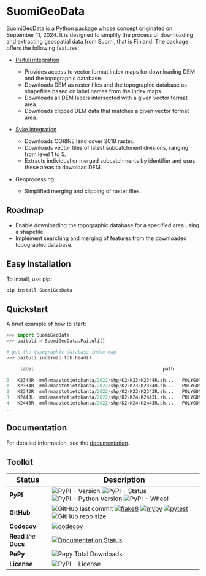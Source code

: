 # SuomiGeoData

SuomiGeoData is a Python package whose concept originated on September 11, 2024. It is designed to simplify the process of downloading and extracting geospatial data from Suomi, that is Finland. The package offers the following features:


* [Paituli integration](https://paituli.csc.fi/download.html)

    - Provides access to vector format index maps for downloading DEM and the topographic database.
    - Downloads DEM as raster files and the topographic database as shapefiles based on label names from the index maps.
    - Downloads all DEM labels intersected with a given vector format area.
    - Downloads clipped DEM data that matches a given vector format area.
    
 * [Syke integration](https://www.syke.fi/en-US/Open_information/Spatial_datasets/Downloadable_spatial_dataset) 

    - Downloads CORINE land cover 2018 raster.
    - Downloads vector files of latest subcatchment divisions, ranging from level 1 to 5.
    - Extracts individual or merged subcatchments by identifier and uses these areas to download DEM.
    
 * Geoprocessing

    - Simplified merging and clipping of raster files.
    
    
## Roadmap

* Enable downloading the topographic database for a specified area using a shapefile.
* Implement searching and merging of features from the downloaded topographic database.


## Easy Installation

To install, use pip:

```bash
pip install SuomiGeoData
```

## Quickstart
A brief example of how to start:

```python
>>> import SuomiGeoData
>>> paituli = SuomiGeoData.Paituli()

# get the topographic database index map
>>> paituli.indexmap_tdb.head()

     label                                               path	                                         geometry
    -------------------------------------------------------------------------------------------------------------
0	K2344R	mml/maastotietokanta/2022/shp/K2/K23/K2344R.sh...	POLYGON ((104000 6606000, 104000 6618000, 1160...
1	K2334R	mml/maastotietokanta/2022/shp/K2/K23/K2334R.sh...	POLYGON ((104000 6582000, 104000 6594000, 1160...
2	K2343R	mml/maastotietokanta/2022/shp/K2/K23/K2343R.sh...	POLYGON ((104000 6594000, 104000 6606000, 1160...
3	K2443L	mml/maastotietokanta/2022/shp/K2/K24/K2443L.sh...	POLYGON ((92000 6642000, 92000 6654000, 104000...
4	K2443R	mml/maastotietokanta/2022/shp/K2/K24/K2443R.sh...	POLYGON ((104000 6642000, 104000 6654000, 1160...
...
```

## Documentation

For detailed information, see the [documentation](http://suomigeodata.readthedocs.io/).


## Toolkit

| <big>Status</big> | <big>Description</big> |
| --- | --- |
| **PyPI**| ![PyPI - Version](https://img.shields.io/pypi/v/SuomiGeoData) ![PyPI - Status](https://img.shields.io/pypi/status/SuomiGeoData) ![PyPI - Python Version](https://img.shields.io/pypi/pyversions/SuomiGeoData) ![PyPI - Wheel](https://img.shields.io/pypi/wheel/SuomiGeoData) |
| **GitHub** | ![GitHub last commit](https://img.shields.io/github/last-commit/debpal/SuomiGeoData) [![flake8](https://github.com/debpal/SuomiGeoData/actions/workflows/linting.yml/badge.svg)](https://github.com/debpal/SuomiGeoData/actions/workflows/linting.yml) [![mypy](https://github.com/debpal/SuomiGeoData/actions/workflows/typing.yml/badge.svg)](https://github.com/debpal/SuomiGeoData/actions/workflows/typing.yml) [![pytest](https://github.com/debpal/SuomiGeoData/actions/workflows/testing.yml/badge.svg)](https://github.com/debpal/SuomiGeoData/actions/workflows/testing.yml) ![GitHub repo size](https://img.shields.io/github/repo-size/debpal/SuomiGeoData) |
| **Codecov** | [![codecov](https://codecov.io/gh/debpal/SuomiGeoData/graph/badge.svg?token=ORFQKXO96C)](https://codecov.io/gh/debpal/SuomiGeoData)  |
| **Read** _the_ **Docs** | [![Documentation Status](https://readthedocs.org/projects/suomigeodata/badge/?version=latest)](https://suomigeodata.readthedocs.io/en/latest/?badge=latest) |
| **PePy** | ![Pepy Total Downloads](https://img.shields.io/pepy/dt/SuomiGeoData) |
| **License** | ![PyPI - License](https://img.shields.io/pypi/l/SuomiGeoData) |


